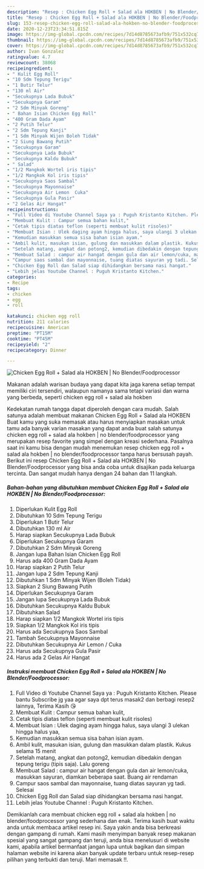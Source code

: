 ```yaml
---
description: "Resep : Chicken Egg Roll + Salad ala HOKBEN | No Blender/Foodprocessor minggu ini"
title: "Resep : Chicken Egg Roll + Salad ala HOKBEN | No Blender/Foodprocessor minggu ini"
slug: 153-resep-chicken-egg-roll-salad-ala-hokben-no-blender-foodprocessor-minggu-ini
date: 2020-12-23T23:34:51.815Z
image: https://img-global.cpcdn.com/recipes/7d14d8785673afb9/751x532cq70/chicken-egg-roll-salad-ala-hokben-no-blenderfoodprocessor-foto-resep-utama.jpg
thumbnail: https://img-global.cpcdn.com/recipes/7d14d8785673afb9/751x532cq70/chicken-egg-roll-salad-ala-hokben-no-blenderfoodprocessor-foto-resep-utama.jpg
cover: https://img-global.cpcdn.com/recipes/7d14d8785673afb9/751x532cq70/chicken-egg-roll-salad-ala-hokben-no-blenderfoodprocessor-foto-resep-utama.jpg
author: Ivan Gonzalez
ratingvalue: 4.7
reviewcount: 38068
recipeingredient:
- " Kulit Egg Roll"
- "10 Sdm Tepung Terigu"
- "1 Butir Telur"
- "130 ml Air"
- "Secukupnya Lada Bubuk"
- "Secukupnya Garam"
- "2 Sdm Minyak Goreng"
- " Bahan Isian Chicken Egg Roll"
- "400 Gram Dada Ayam"
- "2 Putih Telur"
- "2 Sdm Tepung Kanji"
- "1 Sdm Minyak Wijen Boleh Tidak"
- "2 Siung Bawang Putih"
- "Secukupnya Garam"
- "Secukupnya Lada Bubuk"
- "Secukupnya Kaldu Bubuk"
- " Salad"
- "1/2 Mangkok Wortel iris tipis"
- "1/2 Mangkok Kol iris tipis"
- "Secukupnya Saos Sambal"
- "Secukupnya Mayonnaise"
- "Secukupnya Air Lemon  Cuka"
- "Secukupnya Gula Pasir"
- "2 Gelas Air Hangat"
recipeinstructions:
- "Full Video di Youtube Channel Saya ya : Puguh Kristanto Kitchen. Please bantu Subscribe jg yaa agar saya dpt terus masak2 dan berbagi resep2 lainnya, Terima Kasih 😘"
- "Membuat Kulit : Campur semua bahan kulit,"
- "Cetak tipis diatas teflon (seperti membuat kulit risoles)"
- "Membuat Isian : Ulek daging ayam hingga halus, saya ulangi 3 ulekan hingga halus yaa,"
- "Kemudian masukkan semua sisa bahan isian ayam."
- "Ambil kulit, masukan isian, gulung dan masukkan dalam plastik. Kukus selama 15 menit"
- "Setelah matang, angkat dan potong2, kemudian dibedakin dengan tepung terigu (tipis saja). Lalu goreng"
- "Membuat Salad : campur air hangat dengan gula dan air lemon/cuka, masukkan sayuran, diamkan beberapa saat. Buang air rendaman"
- "Campur saos sambal dan mayonnaise, tuang diatas sayuran yg tadi. Selesai"
- "Chicken Egg Roll dan Salad siap dihidangkan bersama nasi hangat."
- "Lebih jelas Youtube Channel : Puguh Kristanto Kitchen."
categories:
- Recipe
tags:
- chicken
- egg
- roll

katakunci: chicken egg roll 
nutrition: 211 calories
recipecuisine: American
preptime: "PT15M"
cooktime: "PT45M"
recipeyield: "2"
recipecategory: Dinner

---
```



![Chicken Egg Roll + Salad ala HOKBEN | No Blender/Foodprocessor](https://img-global.cpcdn.com/recipes/7d14d8785673afb9/751x532cq70/chicken-egg-roll-salad-ala-hokben-no-blenderfoodprocessor-foto-resep-utama.jpg)

Makanan adalah warisan budaya yang dapat kita jaga karena setiap tempat memiliki ciri tersendiri, walaupun namanya sama tetapi variasi dan warna yang berbeda, seperti chicken egg roll + salad ala hokben 



Kedekatan rumah tangga dapat diperoleh dengan cara mudah. Salah satunya adalah membuat makanan Chicken Egg Roll + Salad ala HOKBEN 
Buat kamu yang suka memasak atau harus menyiapkan masakan untuk tamu ada banyak varian masakan yang dapat anda buat salah satunya chicken egg roll + salad ala hokben | no blender/foodprocessor yang merupakan resep favorite yang simpel dengan kreasi sederhana. Pasalnya saat ini kamu bisa dengan mudah menemukan resep chicken egg roll + salad ala hokben | no blender/foodprocessor tanpa harus bersusah payah.
Berikut ini resep Chicken Egg Roll + Salad ala HOKBEN | No Blender/Foodprocessor yang bisa anda coba untuk disajikan pada keluarga tercinta. Dan sangat mudah hanya dengan 24 bahan dan 11 langkah.


<!--inarticleads1-->

##### Bahan-bahan yang dibutuhkan membuat Chicken Egg Roll + Salad ala HOKBEN | No Blender/Foodprocessor:

1. Diperlukan  Kulit Egg Roll
1. Dibutuhkan 10 Sdm Tepung Terigu
1. Diperlukan 1 Butir Telur
1. Dibutuhkan 130 ml Air
1. Harap siapkan Secukupnya Lada Bubuk
1. Diperlukan Secukupnya Garam
1. Dibutuhkan 2 Sdm Minyak Goreng
1. Jangan lupa  Bahan Isian Chicken Egg Roll
1. Harus ada 400 Gram Dada Ayam
1. Harap siapkan 2 Putih Telur
1. Jangan lupa 2 Sdm Tepung Kanji
1. Dibutuhkan 1 Sdm Minyak Wijen (Boleh Tidak)
1. Siapkan 2 Siung Bawang Putih
1. Diperlukan Secukupnya Garam
1. Jangan lupa Secukupnya Lada Bubuk
1. Dibutuhkan Secukupnya Kaldu Bubuk
1. Dibutuhkan  Salad
1. Harap siapkan 1/2 Mangkok Wortel iris tipis
1. Siapkan 1/2 Mangkok Kol iris tipis
1. Harus ada Secukupnya Saos Sambal
1. Tambah Secukupnya Mayonnaise
1. Dibutuhkan Secukupnya Air Lemon / Cuka
1. Harus ada Secukupnya Gula Pasir
1. Harus ada 2 Gelas Air Hangat




<!--inarticleads2-->

##### Instruksi membuat  Chicken Egg Roll + Salad ala HOKBEN | No Blender/Foodprocessor:

1. Full Video di Youtube Channel Saya ya : Puguh Kristanto Kitchen. Please bantu Subscribe jg yaa agar saya dpt terus masak2 dan berbagi resep2 lainnya, Terima Kasih 😘
1. Membuat Kulit : Campur semua bahan kulit,
1. Cetak tipis diatas teflon (seperti membuat kulit risoles)
1. Membuat Isian : Ulek daging ayam hingga halus, saya ulangi 3 ulekan hingga halus yaa,
1. Kemudian masukkan semua sisa bahan isian ayam.
1. Ambil kulit, masukan isian, gulung dan masukkan dalam plastik. Kukus selama 15 menit
1. Setelah matang, angkat dan potong2, kemudian dibedakin dengan tepung terigu (tipis saja). Lalu goreng
1. Membuat Salad : campur air hangat dengan gula dan air lemon/cuka, masukkan sayuran, diamkan beberapa saat. Buang air rendaman
1. Campur saos sambal dan mayonnaise, tuang diatas sayuran yg tadi. Selesai
1. Chicken Egg Roll dan Salad siap dihidangkan bersama nasi hangat.
1. Lebih jelas Youtube Channel : Puguh Kristanto Kitchen.




Demikianlah cara membuat chicken egg roll + salad ala hokben | no blender/foodprocessor yang sederhana dan enak. Terima kasih buat waktu anda untuk membaca artikel resep ini. Saya yakin anda bisa berkreasi dengan gampang di rumah. Kami masih menyimpan banyak resep makanan spesial yang sangat gampang dan teruji, anda bisa menelusuri di website kami, apabila artikel bermanfaat jangan lupa untuk bagikan dan simpan halaman website ini karena akan banyak update terbaru untuk resep-resep pilihan yang terbukti dan teruji. Mari memasak !!. 
